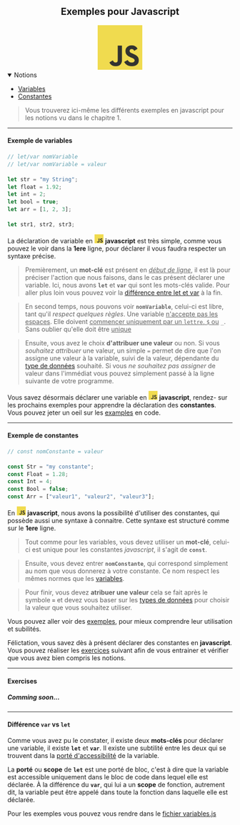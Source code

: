<center><h2>Exemples pour Javascript</h2><img src="../../../assets/img/js.png" width="100px"></center>

<details open="open"><summary>Notions</summary>
<ul>
    <li><a href="#example-variables">Variables</a></li>
    <li><a href="#example-constantes">Constantes</a></li>
</ul>
</details>

> Vous trouverez ici-même les différents exemples en javascript pour les notions vu dans le chapitre 1.
---
#### Exemple de variables<a name="example-variable"></a>
```js
// let/var nomVariable
// let/var nomVariable = valeur

let str = "my String";
let float = 1.92;
let int = 2;
let bool = true;
let arr = [1, 2, 3];

let str1, str2, str3;
```

La déclaration de variable en <img src="../../../assets/img/js.png" width="20px"> **javascript** est très simple, comme vous pouvez le voir dans la **1ere** ligne, pour déclarer il vous faudra respecter un syntaxe précise.

> Premièrement, un **mot-clé** est présent en <u>_début de ligne_</u>, il est là pour préciser l'action que nous faisons, dans le cas présent déclarer une variable. Ici, nous avons **`let`** et **`var`** qui sont les mots-clés valide. Pour aller plus loin vous pouvez voir la [différence entre let et var](#diff-let-var) à la fin.

> En second temps, nous pouvons voir **`nomVariable`**, celui-ci est libre, tant qu'il *respect quelques règles*. Une variable <u>n'accepte pas les espaces</u>. Elle doivent <u>commencer uniquement par un `lettre`, `$` ou</u> `_`. Sans oublier qu'elle doit être <u>unique</u>

> Ensuite, vous avez le choix **d'attribuer une valeur** ou non. Si vous *souhaitez attribuer* une valeur, un simple `=` permet de dire que l'on assigne une valeur à la variable, suivi de la valeur, dépendante du [type de données](../../../../Types.md) souhaité. Si vous *ne souhaitez pas assigner* de valeur dans l'immédiat vous pouvez simplement passé à la ligne suivante de votre programme.

Vous savez désormais déclarer une variable en <img src="../../../assets/img/js.png" width="20px"> **javascript**, rendez- sur les prochains exemples pour apprendre la déclaration des **constantes**. Vous pouvez jeter un oeil sur les [examples](./variables.js) en code.

---

#### Exemple de constantes<a name="example-constantes"></a>

```js
// const nomConstante = valeur

const Str = "my constante";
const Float = 1.28;
const Int = 4;
const Bool = false;
const Arr = ["valeur1", "valeur2", "valeur3"];
```

En <img src="../../../assets/img/js.png" width="20px"> **javascript**, nous avons la possibilité d'utiliser des constantes, qui possède aussi une syntaxe à connaitre. Cette syntaxe est structuré comme sur le **1ere** ligne.

> Tout comme pour les variables, vous devez utiliser un **mot-clé**, celui-ci est unique pour les constantes *javascript*, il s'agit de **`const`**.

> Ensuite, vous devez entrer **`nomConstante`**, qui correspond simplement au nom que vous donnerez à votre constante. Ce nom respect les mêmes normes que les [variables](#example-variables).

> Pour finir, vous devez **atribuer une valeur** cela se fait après le symbole **`=`** et devez vous baser sur les [types de données](../../../../Types.md) pour choisir la valeur que vous souhaitez utiliser.

Vous pouvez aller voir des [exemples](./constantes.js), pour mieux comprendre leur utilisation et subilités.

Félictation, vous savez dès à présent déclarer  des constantes en **javascript**. Vous pouvez réaliser les [exercices]() suivant afin de vous entrainer et vérifier que vous avez bien compris les notions.

---

#### Exercises

##### Comming soon...

---

#### Différence `var` vs `let`<a name="diff-var-let"></a>

Comme vous avez pu le constater, il existe deux **mots-clés** pour déclarer une variable, il existe **`let`** et **`var`**. Il existe une subtilité entre les deux qui se trouvent dans la <u>porté d'accessibilité</u> de la variable.

La **porté** ou **scope** de **`let`** est une porté de bloc, c'est à dire que la variable est accessible uniquement dans le bloc de code dans lequel elle est déclarée.
À la différence du **`var`**, qui lui a un **scope** de fonction, autrement dit, la variable peut être appelé dans toute la fonction dans laquelle elle est déclarée.

Pour les exemples vous pouvez vous rendre dans le [fichier variables.js](./variables.js)